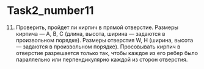 # Task2_number11
11. Проверить, пройдет ли кирпич в прямой отверстие. Размеры кирпича — A, B, C (длина, высота, ширина — задаются в произвольном порядке). Размеры отверстия W, H (ширина, высота — задаются в произвольном порядке). Просовывать кирпич в отверстие разрешается только так, чтобы каждое из его ребер было параллельно или перпендикулярно каждой из сторон отверстия.
